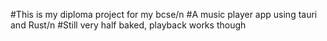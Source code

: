 #This is my diploma project for my bcse/n
#A music player app using tauri and Rust/n
#Still very half baked, playback works though

